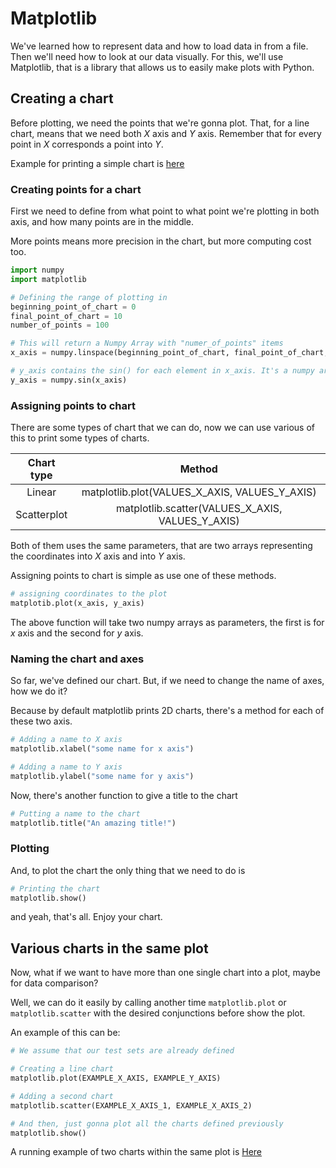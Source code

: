 # Matplotlib

We've learned how to represent data and how to load data in from a file. Then we'll need how to look at our data visually. For this, we'll use Matplotlib, that is a library that allows us to easily make plots with Python.

## Creating a chart

Before plotting, we need the points that we're gonna plot. That, for a line chart, means that we need both *X* axis and *Y* axis. Remember that for every point in *X* corresponds a point into *Y*.

Example for printing a simple chart is [here](https://github.com/SrChach/numpy_stack_and_algorithms/blob/master/matplotlib/basics.py)

### Creating points for a chart

First we need to define from what point to what point we're plotting in both axis, and how many points are in the middle.

More points means more precision in the chart, but more computing cost too.

``` python
import numpy
import matplotlib

# Defining the range of plotting in
beginning_point_of_chart = 0
final_point_of_chart = 10
number_of_points = 100

# This will return a Numpy Array with "numer_of_points" items
x_axis = numpy.linspace(beginning_point_of_chart, final_point_of_chart, number_of_points)

# y_axis contains the sin() for each element in x_axis. It's a numpy array
y_axis = numpy.sin(x_axis)
```

### Assigning points to chart

There are some types of chart that we can do, now we can use various of this to print some types of charts.

|Chart type|Method|
|:---:|:---:|
|Linear|matplotlib.plot(VALUES_X_AXIS, VALUES_Y_AXIS)|
|Scatterplot|matplotlib.scatter(VALUES_X_AXIS, VALUES_Y_AXIS)|

Both of them uses the same parameters, that are two arrays representing the coordinates into *X* axis and into *Y* axis.

Assigning points to chart is simple as use one of these methods.

``` python
# assigning coordinates to the plot
matplotib.plot(x_axis, y_axis)
```

The above function will take two numpy arrays as parameters, the first is for *x* axis and the second for *y* axis.

### Naming the chart and axes

So far, we've defined our chart. But, if we need to change the name of axes, how we do it?

Because by default matplotlib prints 2D charts, there's a method for each of these two axis.

``` python
# Adding a name to X axis
matplotlib.xlabel("some name for x axis")

# Adding a name to Y axis
matplotlib.ylabel("some name for y axis")
```

Now, there's another function to give a title to the chart

``` python
# Putting a name to the chart
matplotlib.title("An amazing title!")
```

### Plotting

And, to plot the chart the only thing that we need to do is

``` python
# Printing the chart
matplotlib.show()
```

and yeah, that's all. Enjoy your chart.

## Various charts in the same plot

Now, what if we want to have more than one single chart into a plot, maybe for data comparison?

Well, we can do it easily by calling another time `matplotlib.plot` or `matplotlib.scatter` with the desired conjunctions before show the plot.

An example of this can be:

``` python
# We assume that our test sets are already defined

# Creating a line chart
matplotlib.plot(EXAMPLE_X_AXIS, EXAMPLE_Y_AXIS)

# Adding a second chart
matplotlib.scatter(EXAMPLE_X_AXIS_1, EXAMPLE_X_AXIS_2)

# And then, just gonna plot all the charts defined previously
matplotlib.show()
```

A running example of two charts within the same plot is [Here](https://github.com/SrChach/numpy_stack_and_algorithms/blob/master/matplotlib/scatterplot.py)